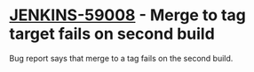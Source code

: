 # [JENKINS-59008](https://issues.jenkins.io/browse/JENKINS-59008) - Merge to tag target fails on second build

Bug report says that merge to a tag fails on the second build.
